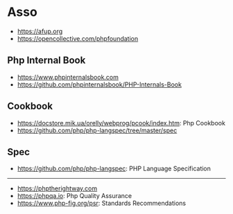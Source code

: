 # Asso

- https://afup.org
- https://opencollective.com/phpfoundation

## Php Internal Book
* https://www.phpinternalsbook.com
* https://github.com/phpinternalsbook/PHP-Internals-Book

## Cookbook
- https://docstore.mik.ua/orelly/webprog/pcook/index.htm: Php Cookbook
- https://github.com/php/php-langspec/tree/master/spec

## Spec
- https://github.com/php/php-langspec: PHP Language Specification

---
- https://phptherightway.com
- https://phpqa.io: Php Quality Assurance
- https://www.php-fig.org/psr: Standards Recommendations
